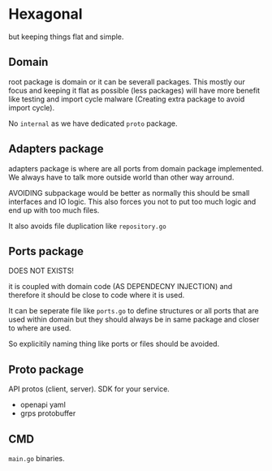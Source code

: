 
# Hexagonal

but keeping things flat and simple.

## Domain

root package is domain or it can be severall packages. This mostly our focus and keeping it 
flat as possible (less packages) will have more benefit like testing and import cycle malware (Creating extra package to avoid import cycle).

No `internal` as we have dedicated `proto` package.

## Adapters package

adapters package is where are all ports from domain package implemented. 
We always have to talk more outside world than other way arround. 

AVOIDING subpackage would be better as normally this should be small interfaces and IO logic.
This also forces you not to put too much logic and end up with too much files.

It also avoids file duplication like `repository.go`

## Ports package

DOES NOT EXISTS!

it is coupled with domain code (AS DEPENDECNY INJECTION) and therefore it should
be close to code where it is used.

It can be seperate file like `ports.go` to define structures or all ports that are used within domain
but they should always be in same package and closer to where are used. 

So explicitily naming thing like ports or files should be avoided.

## Proto package

API protos (client, server). SDK for your service.
- openapi yaml
- grps protobuffer

## CMD

`main.go` binaries.
